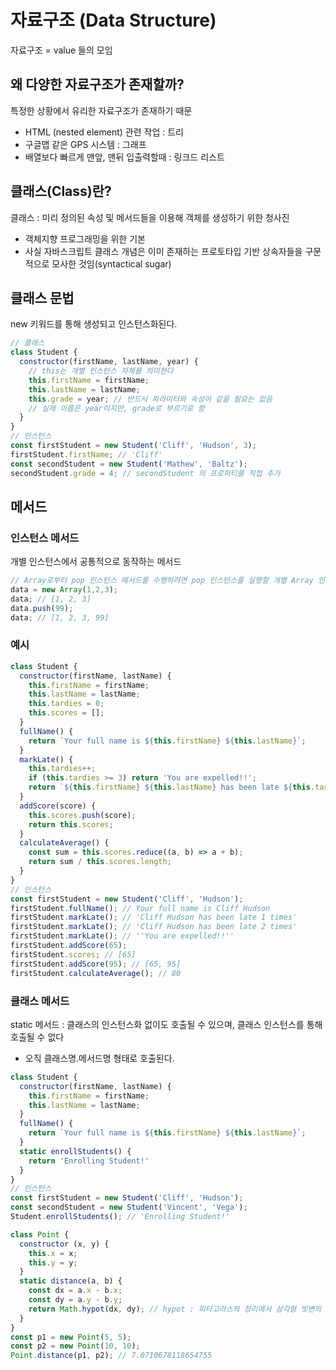 # 자료구조 (Data Structure)
자료구조 = value 들의 모임

## 왜 다양한 자료구조가 존재할까?
특정한 상황에서 유리한 자료구조가 존재하기 때문
- HTML (nested element) 관련 작업 : 트리 
- 구글맵 같은 GPS 시스템 : 그래프
- 배열보다 빠르게 맨앞, 맨뒤 입출력할때 : 링크드 리스트

## 클래스(Class)란?
클래스 : 미리 정의된 속성 및 메서드들을 이용해 객체를 생성하기 위한 청사진
- 객체지향 프로그래밍을 위한 기본
- 사실 자바스크립트 클래스 개념은 이미 존재하는 프로토타입 기반 상속자들을 구문적으로 모사한 것임(syntactical sugar)

## 클래스 문법
new 키워드를 통해 생성되고 인스턴스화된다.
```js
// 클래스
class Student {
  constructor(firstName, lastName, year) {
    // this는 개별 인스턴스 자체를 의미한다
    this.firstName = firstName;
    this.lastName = lastName;
    this.grade = year; // 반드시 파라미터와 속성이 같을 필요는 없음
    // 실제 이름은 year이지만, grade로 부르기로 함
  }
}
// 인스턴스
const firstStudent = new Student('Cliff', 'Hudson', 3);
firstStudent.firstName; // 'Cliff'
const secondStudent = new Student('Mathew', 'Baltz');
secondStudent.grade = 4; // secondStudent 의 프로퍼티를 직접 추가
```

## 메서드
### 인스턴스 메서드
개별 인스턴스에서 공통적으로 동작하는 메서드

```js
// Array로부터 pop 인스턴스 메서드를 수행하려면 pop 인스턴스를 실행할 개별 Array 인스턴스가 있어야 함
data = new Array(1,2,3);
data; // [1, 2, 3]
data.push(99);
data; // [1, 2, 3, 99]
```
### 예시
```js
class Student {
  constructor(firstName, lastName) {
    this.firstName = firstName;
    this.lastName = lastName;
    this.tardies = 0;
    this.scores = [];
  }
  fullName() {
    return `Your full name is ${this.firstName} ${this.lastName}`;
  }
  markLate() {
    this.tardies++;
    if (this.tardies >= 3) return 'You are expelled!!';
    return `${this.firstName} ${this.lastName} has been late ${this.tardies} times`;
  }
  addScore(score) {
    this.scores.push(score);
    return this.scores;
  }
  calculateAverage() {
    const sum = this.scores.reduce((a, b) => a + b);
    return sum / this.scores.length;
  }
}
// 인스턴스
const firstStudent = new Student('Cliff', 'Hudson');
firstStudent.fullName(); // Your full name is Cliff Hudson
firstStudent.markLate(); // 'Cliff Hudson has been late 1 times'
firstStudent.markLate(); // 'Cliff Hudson has been late 2 times'
firstStudent.markLate(); // ''You are expelled!!''
firstStudent.addScore(65);
firstStudent.scores; // [65]
firstStudent.addScore(95); // [65, 95]
firstStudent.calculateAverage(); // 80 
```

### 클래스 메서드
static 메서드 : 클래스의 인스턴스화 없이도 호출될 수 있으며, 클래스 인스턴스를 통해 호출될 수 없다
- 오직 클래스명.메서드명 형태로 호출된다.

```js
class Student {
  constructor(firstName, lastName) {
    this.firstName = firstName;
    this.lastName = lastName;
  }
  fullName() {
    return `Your full name is ${this.firstName} ${this.lastName}`;
  }
  static enrollStudents() {
    return 'Enrolling Student!'
  }
}
// 인스턴스
const firstStudent = new Student('Cliff', 'Hudson');
const secondStudent = new Student('Vincent', 'Vega');
Student.enrollStudents(); // 'Enrolling Student!'
```

```js
class Point {
  constructor (x, y) {
    this.x = x;
    this.y = y;
  }
  static distance(a, b) {
    const dx = a.x - b.x;
    const dy = a.y - b.y;
    return Math.hypot(dx, dy); // hypot : 피타고라스의 정리에서 삼각형 빗변의 길이를 반환
  }
}
const p1 = new Point(5, 5);
const p2 = new Point(10, 10);
Point.distance(p1, p2); // 7.0710678118654755
```